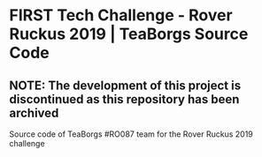 # FIRST Tech Challenge - Rover Ruckus 2019 | TeaBorgs Source Code

## NOTE: The development of this project is discontinued as this repository has been archived

Source code of TeaBorgs #RO087 team for the Rover Ruckus 2019 challenge
